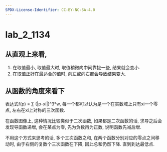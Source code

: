 ```yaml
---
SPDX-License-Identifier: CC-BY-NC-SA-4.0
---
```


# lab_2_1134

## 从直观上来看,

1. 在取值最小, 取值最大时, 取值稍微向中间靠拢一些, 结果就会变小.
2. 在取值正好在最适合的值时, 向左或向右都会导致结果变大.

## 从函数的角度来看下

表达式f(p) = ∑ (|p-xi|)^3*w, 每一个都可以认为是一个在实数域上只有xi一个零点, 左右在xi上对称的三次函数.

在函数图像上, 这种情况比较类似于二次函数, 如果都是二次函数的话, 求导之后会发现导函数递增, 会在某点为零, 先为负数再为正数, 说明函数先减后增.

不用这个方式来思考的话, 多个三次函数之和, 在两个函数分别对应的零点之间移动时, 由于右侧的复数个三次函数在下降, 因此总和仍然下降. 直到到达最低点.
